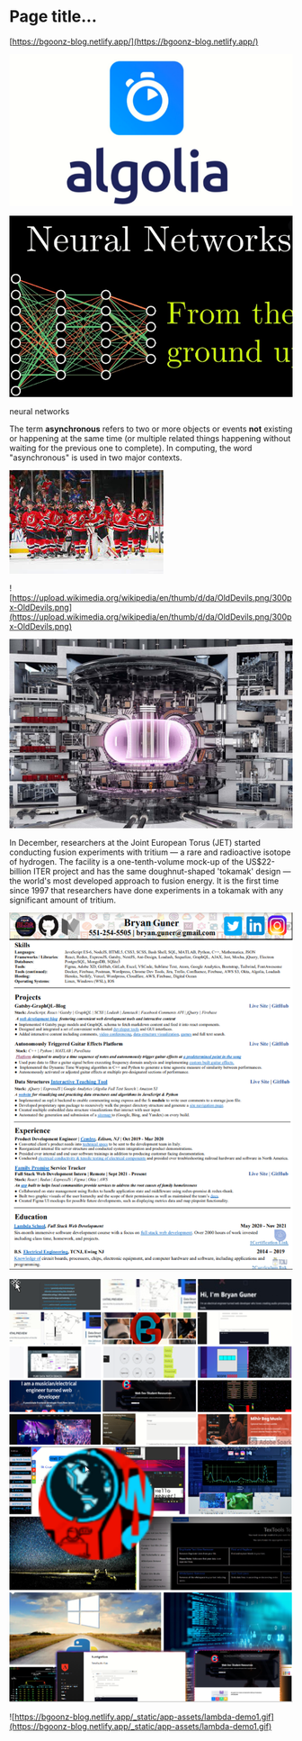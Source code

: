 # Page title...

[https://bgoonz-blog.netlify.app/](https://bgoonz-blog.netlify.app/)

![Page%20title%20d7734/spectacular-turmeric.png](Page%20title%20d7734/spectacular-turmeric.png)

![Page%20title%20d7734/neural.png](Page%20title%20d7734/neural.png)

neural networks

The term **asynchronous** refers to two or more objects or events **not** existing or happening at the same time (or multiple related things happening without waiting for the previous one to complete). In computing, the word "asynchronous" is used in two major contexts.

![Page%20title%20d7734/njdev-219301cd.jpg](Page%20title%20d7734/njdev-219301cd.jpg)

![https://upload.wikimedia.org/wikipedia/en/thumb/d/da/OldDevils.png/300px-OldDevils.png](https://upload.wikimedia.org/wikipedia/en/thumb/d/da/OldDevils.png/300px-OldDevils.png)

![Page%20title%20d7734/iter-c7508519.jpg](Page%20title%20d7734/iter-c7508519.jpg)

In December, researchers at the Joint European Torus (JET) started conducting fusion experiments with tritium — a rare and radioactive isotope of hydrogen. The facility is a one-tenth-volume mock-up of the US$22-billion ITER project and has the same doughnut-shaped 'tokamak' design — the world's most developed approach to fusion energy. It is the first time since 1997 that researchers have done experiments in a tokamak with any significant amount of tritium.

![Page%20title%20d7734/image-of-resume.png](Page%20title%20d7734/image-of-resume.png)

![Page%20title%20d7734/portfolio-pic-494ea398.png](Page%20title%20d7734/portfolio-pic-494ea398.png)

![https://bgoonz-blog.netlify.app/_static/app-assets/lambda-demo1.gif](https://bgoonz-blog.netlify.app/_static/app-assets/lambda-demo1.gif)